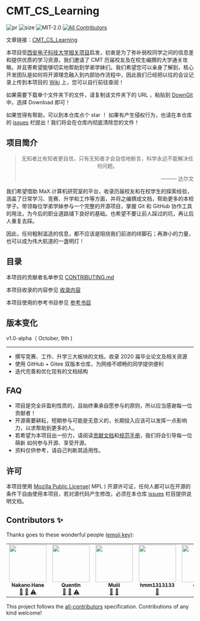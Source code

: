 # CMT_CS_Learning

![pr](https://img.shields.io/github/issues-pr-closed/max-studio/CMT_CS_Learning) ![size](https://img.shields.io/github/repo-size/max-studio/CMT_CS_Learning) ![MIT-2.0](https://img.shields.io/github/license/max-studio/CMT_CS_Learning) [![All Contributors](https://img.shields.io/badge/all_contributors-6-orange.svg?style=flat-square)](#contributors-)

文章链接：[CMT_CS_Learning](https://github.com/max-studio/CMT_CS_Learning)

本项目受[西安电子科技大学相关项目](https://github.com/baolintian/XDU_CS_Learning)启发，初衷是为了弥补弱校同学之间的信息差和提供优质的学习资源，我们邀请了 CMT 历届校友及在校生编撰的大学通关攻略，并且寄希望能够切实地帮助到学弟学妹们。我们希望您可以亲身了解到，核心开发团队是如何将开源理念融入到内部协作流程中，因此我们已经把以往的会议记录上传到本项目的 [Wiki](https://github.com/max-studio/CMT_CS_Learning/wiki) 上，您可以自行前往查阅！

如果需要下载单个文件夹下的文件，请复制该文件夹下的 URL ，粘贴到 [DownGit](https://minhaskamal.github.io/DownGit/#/home) 中，选择 Download 即可！

如果觉得有帮助，可以到本仓库点个 star ！ 如果有产生侵权行为，也请在本仓库的 [issues](https://github.com/max-studio/CMT_CS_Learning/issues) 栏提出！我们将会在仓库内彻底清除您的文件！

## 项目简介

> <center>无知者比有知者更自信，只有无知者才会自信地断言，科学永远不能解决任何问题。<center/>
>   <p align="right">——— 达尔文</p>

我们希望借助 MaX.计算机研究室的平台，收录历届校友和在校学生的探索经验，涵盖了日常学习、竞赛、升学和工作等方面，并将之编撰成文档，帮助更多的本校学子。带领每位学弟学妹参与一个完整的开源项目，掌握 Git 和 GitHub 协作工具的用法，为今后的职业道路铺下良好的基础。也希望不要让前人踩过的坑，再让后人重复去踩。

因此，任何粗制滥造的信息，都不应该是阻挠我们前进的绊脚石；再渺小的力量，也可以成为伟大航道的一盏明灯！

## 目录

本项目的贡献者名单参见 [CONTRIBUTING.md](./CONTRIBUTING.md)

本项目收录的内容参见 [收录内容](./收录内容.md)

本项目使用的参考书目参见 [参考书目](./参考书目.md)

## 版本变化

v1.0-alpha（ October, 9th )

---

- 撰写竞赛、工作、升学三大板块的文档，收录 2020 届毕业论文及相关资源
- 使用 GitHub + Gitee 双版本仓库，为网络不顺畅的同学提供便利
- 迭代完善和优化现有的文档结构

## FAQ

- 项目是完全非盈利性质的，且始终秉承自愿参与的原则，所以应当感谢每一位贡献者！
- 开源需要耕耘，短期参与可能是无意义的，长期投入应该可以发挥一点影响力，以求帮助到更多的人。
- 若希望为本项目出一份力，请阅读[贡献文档](./贡献文档.md)和[规范手册](./规范手册.md)，我们将会引导每一位萌新
  如何参与开源、享受开源。
- 资料仅供参考，请自己判断其适用性。

## 许可

本项目使用 [Mozilla Public License](https://github.com/max-studio/CMT_CS_Learning/blob/main/LICENSE)( MPL ) 开源许可证，任何人都可以在开源的条件下自由使用本项目，若对源代码产生修改，必须在本仓库 [issues](https://github.com/max-studio/CMT_CS_Learning/issues) 栏目提供说明文档。

## Contributors ✨

Thanks goes to these wonderful people ([emoji key](https://allcontributors.org/docs/en/emoji-key)):

<!-- ALL-CONTRIBUTORS-LIST:START - Do not remove or modify this section -->
<!-- prettier-ignore-start -->
<!-- markdownlint-disable -->
<table>
  <tr>
    <td align="center"><a href="https://github.com/sunlingbot"><img src="https://avatars0.githubusercontent.com/u/29606689?v=4" width="100px;" alt=""/><br /><sub><b>Nakano Hane</b></sub></a><br /><a href="https://github.com/max-studio/CMT_CS_Learning/pulls?q=is%3Apr+reviewed-by%3Asunlingbot" title="Reviewed Pull Requests">👀</a> <a href="https://github.com/max-studio/CMT_CS_Learning/commits?author=sunlingbot" title="Documentation">📖</a> <a href="https://github.com/max-studio/CMT_CS_Learning/commits?author=sunlingbot" title="Tests">⚠️</a></td>
    <td align="center"><a href="https://github.com/QuentinHsu"><img src="https://avatars0.githubusercontent.com/u/21162238?v=4" width="100px;" alt=""/><br /><sub><b>Quentin</b></sub></a><br /><a href="https://github.com/max-studio/CMT_CS_Learning/commits?author=QuentinHsu" title="Documentation">📖</a> <a href="https://github.com/max-studio/CMT_CS_Learning/pulls?q=is%3Apr+reviewed-by%3AQuentinHsu" title="Reviewed Pull Requests">👀</a> <a href="https://github.com/max-studio/CMT_CS_Learning/commits?author=QuentinHsu" title="Tests">⚠️</a></td>
    <td align="center"><a href="https://github.com/Mu-lnz"><img src="https://avatars3.githubusercontent.com/u/50538991?v=4" width="100px;" alt=""/><br /><sub><b>Muiii</b></sub></a><br /><a href="https://github.com/max-studio/CMT_CS_Learning/commits?author=Mu-lnz" title="Documentation">📖</a> <a href="https://github.com/max-studio/CMT_CS_Learning/pulls?q=is%3Apr+reviewed-by%3AMu-lnz" title="Reviewed Pull Requests">👀</a></td>
    <td align="center"><a href="https://github.com/hmm1313133"><img src="https://avatars0.githubusercontent.com/u/35196360?v=4" width="100px;" alt=""/><br /><sub><b>hmm1313133</b></sub></a><br /><a href="https://github.com/max-studio/CMT_CS_Learning/commits?author=hmm1313133" title="Documentation">📖</a></td>
    <td align="center"><a href="https://github.com/chczy1"><img src="https://avatars3.githubusercontent.com/u/32908275?v=4" width="100px;" alt=""/><br /><sub><b>chczy</b></sub></a><br /><a href="https://github.com/max-studio/CMT_CS_Learning/commits?author=chczy1" title="Documentation">📖</a></td>
    <td align="center"><a href="https://github.com/Liuary"><img src="https://avatars1.githubusercontent.com/u/44187975?v=4" width="100px;" alt=""/><br /><sub><b>Liuary</b></sub></a><br /><a href="https://github.com/max-studio/CMT_CS_Learning/issues?q=author%3ALiuary" title="Bug reports">🐛</a></td>
  </tr>
</table>
<!-- markdownlint-enable -->
<!-- prettier-ignore-end -->
<!-- ALL-CONTRIBUTORS-LIST:END -->

This project follows the [all-contributors](https://github.com/all-contributors/all-contributors) specification. Contributions of any kind welcome!
